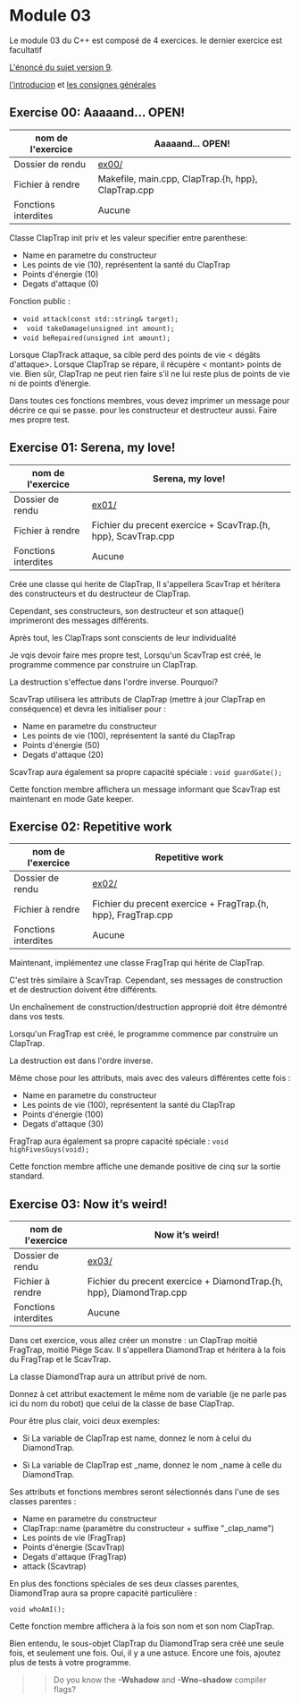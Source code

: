 # Module 03

Le module 03 du C++ est composé de 4 exercices. le dernier exercice est facultatif

[L'énoncé du sujet version 9](./document/fr.subject_cpp_03.pdf).

[l'introducion](./../Intro.md) et [les consignes générales](./../ConsigneGeneral.md)

## Exercise 00: Aaaaand... OPEN!

| nom de l'exercice    |      Aaaaand... OPEN!           |
|----------------------|---------------------------------|
| Dossier de rendu     | [ex00/](./rendu/ex00/)  |
| Fichier à rendre     | Makefile, main.cpp, ClapTrap.{h, hpp}, ClapTrap.cpp |
| Fonctions interdites | Aucune                  |

Classe ClapTrap init priv et les valeur specifier entre parenthese:

- Name en parametre du constructeur
- Les points de vie (10), représentent la santé du ClapTrap
- Points d'énergie (10)
- Degats d'attaque (0)

Fonction public :

- ```void attack(const std::string& target);```
- ``` void takeDamage(unsigned int amount);```
- ```void beRepaired(unsigned int amount);```

Lorsque ClapTrack attaque, sa cible perd des points de vie < dégâts d'attaque>.
Lorsque ClapTrap se répare, il récupère < montant> points de vie.
Bien sûr, ClapTrap ne peut rien faire s’il ne lui reste plus de points de vie ni de points d’énergie.

Dans toutes ces fonctions membres, vous devez imprimer un message pour décrire ce qui se passe. pour les constructeur et destructeur aussi. Faire mes propre test.

## Exercise 01: Serena, my love!

| nom de l'exercice    |      Serena, my love!           |
|----------------------|---------------------------------|
| Dossier de rendu     | [ex01/](./rendu/ex01/)  |
| Fichier à rendre     | Fichier du precent exercice + ScavTrap.{h, hpp}, ScavTrap.cpp |
| Fonctions interdites | Aucune                  |

Crée une classe qui herite de ClapTrap, Il s'appellera ScavTrap et héritera des constructeurs et du destructeur de ClapTrap.

Cependant, ses constructeurs, son destructeur et son attaque() imprimeront des messages différents.

Après tout, les ClapTraps sont conscients de leur individualité

Je vqis devoir faire mes propre test, Lorsqu'un ScavTrap est créé, le programme commence par construire un ClapTrap.

La destruction s'effectue dans l'ordre inverse. Pourquoi?

ScavTrap utilisera les attributs de ClapTrap (mettre à jour ClapTrap en conséquence) et devra les initialiser pour :

- Name en parametre du constructeur
- Les points de vie (100), représentent la santé du ClapTrap
- Points d'énergie (50)
- Degats d'attaque (20)

ScavTrap aura également sa propre capacité spéciale :
```void guardGate();```

Cette fonction membre affichera un message informant que ScavTrap est maintenant en mode Gate keeper.

## Exercise 02: Repetitive work

| nom de l'exercice    |      Repetitive work            |
|----------------------|---------------------------------|
| Dossier de rendu     | [ex02/](./rendu/ex02/)          |
| Fichier à rendre     | Fichier du precent exercice + FragTrap.{h, hpp}, FragTrap.cpp |
| Fonctions interdites | Aucune                          |

Maintenant, implémentez une classe FragTrap qui hérite de ClapTrap.

C'est très similaire à ScavTrap. Cependant, ses messages de construction et de destruction doivent être différents.

Un enchaînement de construction/destruction approprié doit être démontré dans vos tests.

Lorsqu'un FragTrap est créé, le programme commence par construire un ClapTrap.

La destruction est dans l'ordre inverse.

Même chose pour les attributs, mais avec des valeurs différentes cette fois :

- Name en parametre du constructeur
- Les points de vie (100), représentent la santé du ClapTrap
- Points d'énergie (100)
- Degats d'attaque (30)

FragTrap aura également sa propre capacité spéciale :
```void highFivesGuys(void);```

Cette fonction membre affiche une demande positive de cinq sur la sortie standard.

## Exercise 03: Now it’s weird!

| nom de l'exercice    |      Now it’s weird!            |
|----------------------|---------------------------------|
| Dossier de rendu     | [ex03/](./rendu/ex03/)          |
| Fichier à rendre     | Fichier du precent exercice + DiamondTrap.{h, hpp}, DiamondTrap.cpp |
| Fonctions interdites | Aucune                          |

Dans cet exercice, vous allez créer un monstre :
un ClapTrap moitié FragTrap, moitié Piège Scav.
Il s'appellera DiamondTrap et héritera à la fois du FragTrap et le ScavTrap.

La classe DiamondTrap aura un attribut privé de nom.

Donnez à cet attribut exactement le même nom de variable (je ne parle pas ici du nom du robot) que celui de la classe de base ClapTrap.

Pour être plus clair, voici deux exemples:

- Si La variable de ClapTrap est name, donnez le nom à celui du DiamondTrap.

- Si La variable de ClapTrap est _name, donnez le nom _name à celle du DiamondTrap.

Ses attributs et fonctions membres seront sélectionnés dans l'une de ses classes parentes :
- Name en parametre du constructeur
- ClapTrap::name (paramètre du constructeur + suffixe "_clap_name")
- Les points de vie (FragTrap)
- Points d'énergie (ScavTrap)
- Degats d'attaque (FragTrap)
- attack (Scavtrap)

En plus des fonctions spéciales de ses deux classes parentes, DiamondTrap aura sa propre capacité particulière :

```void whoAmI();```

Cette fonction membre affichera à la fois son nom et son nom ClapTrap.

Bien entendu, le sous-objet ClapTrap du DiamondTrap sera créé une seule fois, et seulement
une fois. Oui, il y a une astuce.
Encore une fois, ajoutez plus de tests à votre programme.

>> Do you know the **-Wshadow** and **-Wno-shadow** compiler flags?
